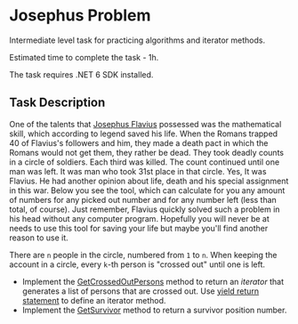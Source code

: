 # Josephus Problem

Intermediate level task for practicing algorithms and iterator methods.

Estimated time to complete the task - 1h.

The task requires .NET 6 SDK installed.


## Task Description

One of the talents that [Josephus Flavius](https://en.wikipedia.org/wiki/Josephus_problem) possessed was the mathematical skill, which according to legend saved his life. When the Romans trapped 40 of Flavius's followers and him, they made a death pact in which the Romans would not get them, they rather be dead. They took deadly counts in a circle of soldiers. Each third was killed. The count continued until one man was left. It was man who took 31st place in that circle. Yes, It was Flavius. He had another opinion about life, death and his special assignment in this war. Below you see the tool, which can calculate for you any amount of numbers for any picked out number and for any number left (less than total, of course). Just remember, Flavius quickly solved such a problem in his head without any computer program. Hopefully you will never be at needs to use this tool for saving your life but maybe you'll find another reason to use it.

There are `n` people in the circle, numbered from `1` to `n`. When keeping the account in a circle, every `k`-th person is "crossed out" until one is left.

* Implement the [GetCrossedOutPersons](JosephusProblem/JosephusFlavius.cs#L20) method to return an *iterator* that generates a list of persons that are crossed out. Use [yield return statement](https://docs.microsoft.com/en-us/dotnet/csharp/iterators) to define an iterator method.
* Implement the [GetSurvivor](JosephusProblem/JosephusFlavius.cs#L29) method to return a survivor position number.
